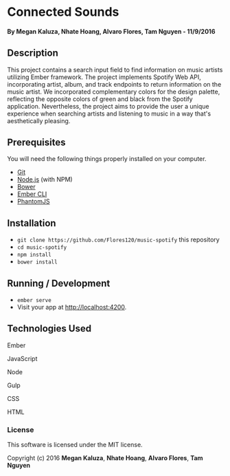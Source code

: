 # Connected Sounds

#### By Megan Kaluza, Nhate Hoang, Alvaro Flores, Tam Nguyen - 11/9/2016

## Description

This project contains a search input field to find information on music artists utilizing Ember framework. The project implements Spotify Web API, incorporating artist, album, and track endpoints to return information on the music artist. We incorporated complementary colors for the design palette, reflecting the opposite colors of green and black from the Spotify application. Nevertheless, the project aims to provide the user a unique experience when searching artists and listening to music in a way that's  aesthetically pleasing.

## Prerequisites

You will need the following things properly installed on your computer.

* [Git](http://git-scm.com/)
* [Node.js](http://nodejs.org/) (with NPM)
* [Bower](http://bower.io/)
* [Ember CLI](http://ember-cli.com/)
* [PhantomJS](http://phantomjs.org/)

## Installation

* `git clone https://github.com/Flores120/music-spotify` this repository
* `cd music-spotify`
* `npm install`
* `bower install`

## Running / Development

* `ember serve`
* Visit your app at [http://localhost:4200](http://localhost:4200).

## Technologies Used

Ember

JavaScript

Node

Gulp

CSS

HTML

### License

This software is licensed under the MIT license.

Copyright (c) 2016 **Megan Kaluza**, **Nhate Hoang**, **Alvaro Flores**, **Tam Nguyen**
